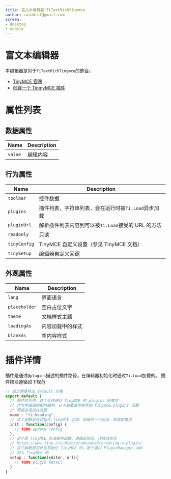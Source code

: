 ```yaml
---
title: 富文本编辑器:TiTextRichTinymce
author: zozohtnt@gmail.com
screen:
- desktop
- mobile
---
```


# 富文本编辑器

本编辑器是对于`TiTextRichTinymce`的整合。

- [TinyMCE 官网](https://www.tiny.cloud)
- [创建一个 TinmyMCE 插件](https://www.tiny.cloud/docs/advanced/creating-a-plugin/)

# 属性列表

## 数据属性

 Name      | Description       
-----------|------------------
 `value`   | 编辑内容

## 行为属性

Name         | Description                                    
-------------|-----------------------------------------------
`toolbar`    | 控件数据                               
`plugins`    | 插件列表，字符串列表，会在运行时被`Ti.Load`异步加载
`pluginUrl`  | 解析插件列表内容到可以被`Ti.Load`接受的 URL 的方法
`readonly`   | 只读
`tinyConfig` | TinyMCE 自定义设置（参见 TinyMCE 文档）
`tinySetup`  | 编辑器自定义回调


## 外观属性

Name          | Description                                    
--------------|-----------------------------------------------
`lang`        | 界面语言                              
`placeholder` | 空白占位文字
`theme`       | 文档样式主题
`loadingAs`   | 内容加载中的样式
`blankAs`     | 空内容样式

# 插件详情

插件是通过`@plugins`描述的插件路径，在编辑器初始化时通过`Ti.Load`加载的。
插件模块遵循如下规范:

```js
// 总之需要导出 default 对象
export default {
  // 插件的名称，这个会传递给 TinyMCE 的 plugins 配置项
  // 作为本编辑的额外插件，它不会覆盖你原本的 tinymce.plugins 设置
  // 而是会追加在后面
  name : "ti-heading",
  // 这个函数会在初始化 TinyMCE 之前，给插件一个机会，修改配置项
  init : function(config) {
    // TODO update config
  },
  // 这个是 TinyMCE 标准插件函数，遵循起规范，详情请参见
  // https://www.tiny.cloud/docs/advanced/creating-a-plugin/
  // 这个函数是控件在初始化 TinyMCE 时，逐个通过 PluginManager.add
  // 加入 TinyMCE 的
  setup : function(editor, url){
    // TODO plugin detail
  }
}
```
